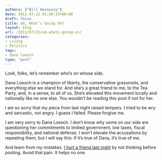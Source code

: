 ```yaml
---
authors: ["Bill Hennessy"]
date: 2011-07-22 01:50:33+00:00
draft: false
title: Um, What’s Going On?
layout: blog
url: /2011/07/21/um-whats-going-on/
categories:
- Living
- Politics
tags:
- dana loesch
type: "post"
---
```


Look, folks, let’s remember who’s on whose side. 

Dana Loesch is a champion of liberty, the conservative grassroots, and everything else we stand for. And she’s a great friend to me, to the Tea Party, and, in a sense, to all of us. She’s elevated this movement locally and nationally like no one else. You wouldn’t be reading this post if not for her. 

I am so sorry that my piece from last night raised tempers. I tried to be wry and sarcastic, not angry. I guess I failed. Please forgive me. 

I am very sorry to Dana Loesch. I don’t know why some on our side are questioning her commitments to limited government, low taxes, fiscal responsibility, and national defense. I won’t elevate the accusations by repeating them, but I will say this: if it’s true of Dana, it’s true of me. 

And learn from my mistakes. [I hurt a friend last night](https://hennessysview.com/living/let-me-apologize/) by not thinking before posting. Avoid that pain. It helps no one.
